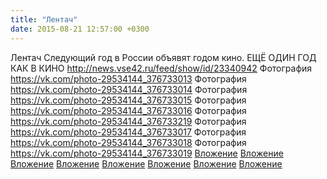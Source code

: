 ```yaml
---
title: "Лентач"
date: 2015-08-21 12:57:00 +0300
---
```


Лентач
Следующий год в России объявят годом кино.
ЕЩЁ ОДИН ГОД КАК В КИНО
http://news.vse42.ru/feed/show/id/23340942
Фотография
<a class="vk-attach" href="https://vk.com/photo-29534144_376733013">https://vk.com/photo-29534144_376733013</a>
Фотография
<a class="vk-attach" href="https://vk.com/photo-29534144_376733014">https://vk.com/photo-29534144_376733014</a>
Фотография
<a class="vk-attach" href="https://vk.com/photo-29534144_376733015">https://vk.com/photo-29534144_376733015</a>
Фотография
<a class="vk-attach" href="https://vk.com/photo-29534144_376733016">https://vk.com/photo-29534144_376733016</a>
Фотография
<a class="vk-attach" href="https://vk.com/photo-29534144_376733219">https://vk.com/photo-29534144_376733219</a>
Фотография
<a class="vk-attach" href="https://vk.com/photo-29534144_376733017">https://vk.com/photo-29534144_376733017</a>
Фотография
<a class="vk-attach" href="https://vk.com/photo-29534144_376733018">https://vk.com/photo-29534144_376733018</a>
Фотография
<a class="vk-attach" href="https://vk.com/photo-29534144_376733019">https://vk.com/photo-29534144_376733019</a>
<a class="vk-attach" href="https://vk.com/photo-29534144_376733013">Вложение</a>
<a class="vk-attach" href="https://vk.com/photo-29534144_376733014">Вложение</a>
<a class="vk-attach" href="https://vk.com/photo-29534144_376733015">Вложение</a>
<a class="vk-attach" href="https://vk.com/photo-29534144_376733016">Вложение</a>
<a class="vk-attach" href="https://vk.com/photo-29534144_376733219">Вложение</a>
<a class="vk-attach" href="https://vk.com/photo-29534144_376733017">Вложение</a>
<a class="vk-attach" href="https://vk.com/photo-29534144_376733018">Вложение</a>
<a class="vk-attach" href="https://vk.com/photo-29534144_376733019">Вложение</a>
